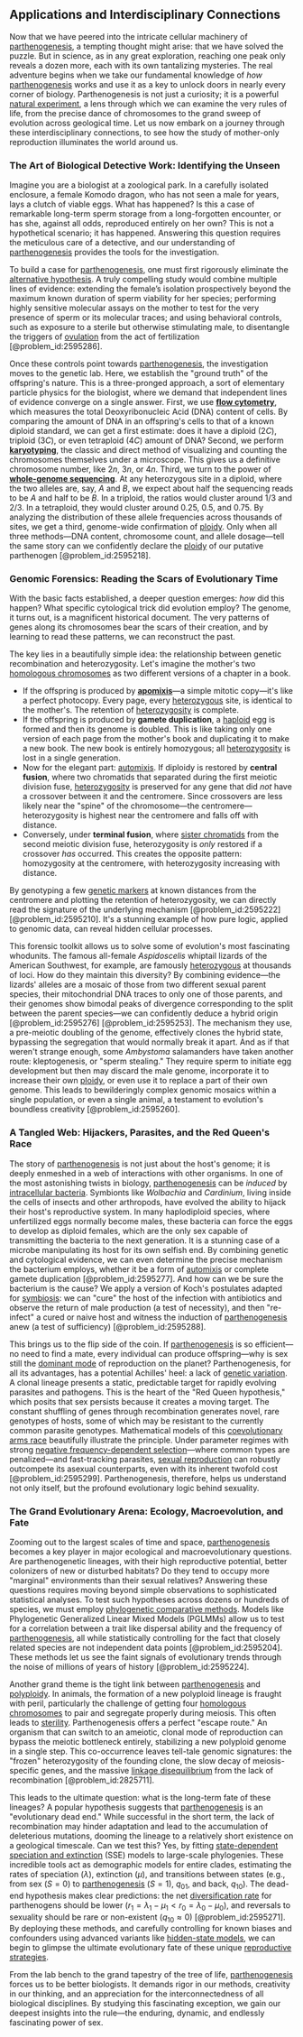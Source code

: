 ## Applications and Interdisciplinary Connections

Now that we have peered into the intricate cellular machinery of [parthenogenesis](@article_id:163309), a tempting thought might arise: that we have solved the puzzle. But in science, as in any great exploration, reaching one peak only reveals a dozen more, each with its own tantalizing mysteries. The real adventure begins when we take our fundamental knowledge of *how* [parthenogenesis](@article_id:163309) works and use it as a key to unlock doors in nearly every corner of biology. Parthenogenesis is not just a curiosity; it is a powerful [natural experiment](@article_id:142605), a lens through which we can examine the very rules of life, from the precise dance of chromosomes to the grand sweep of evolution across geological time. Let us now embark on a journey through these interdisciplinary connections, to see how the study of mother-only reproduction illuminates the world around us.

### The Art of Biological Detective Work: Identifying the Unseen

Imagine you are a biologist at a zoological park. In a carefully isolated enclosure, a female Komodo dragon, who has not seen a male for years, lays a clutch of viable eggs. What has happened? Is this a case of remarkable long-term sperm storage from a long-forgotten encounter, or has she, against all odds, reproduced entirely on her own? This is not a hypothetical scenario; it has happened. Answering this question requires the meticulous care of a detective, and our understanding of [parthenogenesis](@article_id:163309) provides the tools for the investigation.

To build a case for [parthenogenesis](@article_id:163309), one must first rigorously eliminate the [alternative hypothesis](@article_id:166776). A truly compelling study would combine multiple lines of evidence: extending the female’s isolation prospectively beyond the maximum known duration of sperm viability for her species; performing highly sensitive molecular assays on the mother to test for the very presence of sperm or its molecular traces; and using behavioral controls, such as exposure to a sterile but otherwise stimulating male, to disentangle the triggers of [ovulation](@article_id:153432) from the act of fertilization [@problem_id:2595286].

Once these controls point towards [parthenogenesis](@article_id:163309), the investigation moves to the genetic lab. Here, we establish the "ground truth" of the offspring's nature. This is a three-pronged approach, a sort of elementary particle physics for the biologist, where we demand that independent lines of evidence converge on a single answer. First, we use **[flow cytometry](@article_id:196719)**, which measures the total Deoxyribonucleic Acid (DNA) content of cells. By comparing the amount of DNA in an offspring's cells to that of a known diploid standard, we can get a first estimate: does it have a diploid ($2C$), triploid ($3C$), or even tetraploid ($4C$) amount of DNA? Second, we perform **[karyotyping](@article_id:265917)**, the classic and direct method of visualizing and counting the chromosomes themselves under a microscope. This gives us a definitive chromosome number, like $2n$, $3n$, or $4n$. Third, we turn to the power of **[whole-genome sequencing](@article_id:169283)**. At any heterozygous site in a diploid, where the two alleles are, say, $A$ and $B$, we expect about half the sequencing reads to be $A$ and half to be $B$. In a triploid, the ratios would cluster around $1/3$ and $2/3$. In a tetraploid, they would cluster around $0.25$, $0.5$, and $0.75$. By analyzing the distribution of these allele frequencies across thousands of sites, we get a third, genome-wide confirmation of [ploidy](@article_id:140100). Only when all three methods—DNA content, chromosome count, and allele dosage—tell the same story can we confidently declare the [ploidy](@article_id:140100) of our putative parthenogen [@problem_id:2595218].

### Genomic Forensics: Reading the Scars of Evolutionary Time

With the basic facts established, a deeper question emerges: *how* did this happen? What specific cytological trick did evolution employ? The genome, it turns out, is a magnificent historical document. The very patterns of genes along its chromosomes bear the scars of their creation, and by learning to read these patterns, we can reconstruct the past.

The key lies in a beautifully simple idea: the relationship between genetic recombination and heterozygosity. Let's imagine the mother's two [homologous chromosomes](@article_id:144822) as two different versions of a chapter in a book.
- If the offspring is produced by **[apomixis](@article_id:175397)**—a simple mitotic copy—it's like a perfect photocopy. Every page, every [heterozygous](@article_id:276470) site, is identical to the mother's. The retention of [heterozygosity](@article_id:165714) is complete.
- If the offspring is produced by **gamete duplication**, a [haploid](@article_id:260581) egg is formed and then its genome is doubled. This is like taking only one version of each page from the mother's book and duplicating it to make a new book. The new book is entirely homozygous; all [heterozygosity](@article_id:165714) is lost in a single generation.
- Now for the elegant part: [automixis](@article_id:163924). If diploidy is restored by **central fusion**, where two chromatids that separated during the first meiotic division fuse, [heterozygosity](@article_id:165714) is preserved for any gene that did *not* have a crossover between it and the centromere. Since crossovers are less likely near the "spine" of the chromosome—the centromere—heterozygosity is highest near the centromere and falls off with distance.
- Conversely, under **terminal fusion**, where [sister chromatids](@article_id:273270) from the second meiotic division fuse, heterozygosity is *only* restored if a crossover *has* occurred. This creates the opposite pattern: homozygosity at the centromere, with heterozygosity increasing with distance.

By genotyping a few [genetic markers](@article_id:201972) at known distances from the centromere and plotting the retention of heterozygosity, we can directly read the signature of the underlying mechanism [@problem_id:2595222] [@problem_id:2595210]. It's a stunning example of how pure logic, applied to genomic data, can reveal hidden cellular processes.

This forensic toolkit allows us to solve some of evolution's most fascinating whodunits. The famous all-female *Aspidoscelis* whiptail lizards of the American Southwest, for example, are famously [heterozygous](@article_id:276470) at thousands of loci. How do they maintain this diversity? By combining evidence—the lizards' alleles are a mosaic of those from two different sexual parent species, their mitochondrial DNA traces to only one of those parents, and their genomes show bimodal peaks of divergence corresponding to the split between the parent species—we can confidently deduce a hybrid origin [@problem_id:2595276] [@problem_id:2595253]. The mechanism they use, a pre-meiotic doubling of the genome, effectively clones the hybrid state, bypassing the segregation that would normally break it apart. And as if that weren't strange enough, some *Ambystoma* salamanders have taken another route: kleptogenesis, or "sperm stealing." They require sperm to initiate egg development but then may discard the male genome, incorporate it to increase their own [ploidy](@article_id:140100), or even use it to replace a part of their own genome. This leads to bewilderingly complex genomic mosaics within a single population, or even a single animal, a testament to evolution's boundless creativity [@problem_id:2595260].

### A Tangled Web: Hijackers, Parasites, and the Red Queen's Race

The story of [parthenogenesis](@article_id:163309) is not just about the host's genome; it is deeply enmeshed in a web of interactions with other organisms. In one of the most astonishing twists in biology, [parthenogenesis](@article_id:163309) can be *induced* by [intracellular bacteria](@article_id:180236). Symbionts like *Wolbachia* and *Cardinium*, living inside the cells of insects and other arthropods, have evolved the ability to hijack their host's reproductive system. In many haplodiploid species, where unfertilized eggs normally become males, these bacteria can force the eggs to develop as diploid females, which are the only sex capable of transmitting the bacteria to the next generation. It is a stunning case of a microbe manipulating its host for its own selfish end. By combining genetic and cytological evidence, we can even determine the precise mechanism the bacterium employs, whether it be a form of [automixis](@article_id:163924) or complete gamete duplication [@problem_id:2595277]. And how can we be sure the bacterium is the cause? We apply a version of Koch's postulates adapted for [symbiosis](@article_id:141985): we can "cure" the host of the infection with antibiotics and observe the return of male production (a test of necessity), and then "re-infect" a cured or naive host and witness the induction of [parthenogenesis](@article_id:163309) anew (a test of sufficiency) [@problem_id:2595288].

This brings us to the flip side of the coin. If [parthenogenesis](@article_id:163309) is so efficient—no need to find a mate, every individual can produce offspring—why is sex still the [dominant mode](@article_id:262969) of reproduction on the planet? Parthenogenesis, for all its advantages, has a potential Achilles' heel: a lack of [genetic variation](@article_id:141470). A clonal lineage presents a static, predictable target for rapidly evolving parasites and pathogens. This is the heart of the "Red Queen hypothesis," which posits that sex persists because it creates a moving target. The constant shuffling of genes through recombination generates novel, rare genotypes of hosts, some of which may be resistant to the currently common parasite genotypes. Mathematical models of this [coevolutionary arms race](@article_id:273939) beautifully illustrate the principle. Under parameter regimes with strong [negative frequency-dependent selection](@article_id:175720)—where common types are penalized—and fast-tracking parasites, [sexual reproduction](@article_id:142824) can robustly outcompete its asexual counterparts, even with its inherent twofold cost [@problem_id:2595299]. Parthenogenesis, therefore, helps us understand not only itself, but the profound evolutionary logic behind sexuality.

### The Grand Evolutionary Arena: Ecology, Macroevolution, and Fate

Zooming out to the largest scales of time and space, [parthenogenesis](@article_id:163309) becomes a key player in major ecological and macroevolutionary questions. Are parthenogenetic lineages, with their high reproductive potential, better colonizers of new or disturbed habitats? Do they tend to occupy more "marginal" environments than their sexual relatives? Answering these questions requires moving beyond simple observations to sophisticated statistical analyses. To test such hypotheses across dozens or hundreds of species, we must employ [phylogenetic comparative methods](@article_id:148288). Models like Phylogenetic Generalized Linear Mixed Models (PGLMMs) allow us to test for a correlation between a trait like dispersal ability and the frequency of [parthenogenesis](@article_id:163309), all while statistically controlling for the fact that closely related species are not independent data points [@problem_id:2595204]. These methods let us see the faint signals of evolutionary trends through the noise of millions of years of history [@problem_id:2595224].

Another grand theme is the tight link between [parthenogenesis](@article_id:163309) and [polyploidy](@article_id:145810). In animals, the formation of a new polyploid lineage is fraught with peril, particularly the challenge of getting four [homologous chromosomes](@article_id:144822) to pair and segregate properly during meiosis. This often leads to [sterility](@article_id:179738). Parthenogenesis offers a perfect "escape route." An organism that can switch to an ameiotic, clonal mode of reproduction can bypass the meiotic bottleneck entirely, stabilizing a new polyploid genome in a single step. This co-occurrence leaves tell-tale genomic signatures: the "frozen" heterozygosity of the founding clone, the slow decay of meiosis-specific genes, and the massive [linkage disequilibrium](@article_id:145709) from the lack of recombination [@problem_id:2825711].

This leads to the ultimate question: what is the long-term fate of these lineages? A popular hypothesis suggests that [parthenogenesis](@article_id:163309) is an "evolutionary dead end." While successful in the short term, the lack of recombination may hinder adaptation and lead to the accumulation of deleterious mutations, dooming the lineage to a relatively short existence on a geological timescale. Can we test this? Yes, by fitting [state-dependent speciation and extinction](@article_id:162988) (SSE) models to large-scale phylogenies. These incredible tools act as demographic models for entire clades, estimating the rates of speciation ($\lambda$), extinction ($\mu$), and transitions between states (e.g., from sex ($S=0$) to [parthenogenesis](@article_id:163309) ($S=1$), $q_{01}$, and back, $q_{10}$). The dead-end hypothesis makes clear predictions: the net [diversification rate](@article_id:186165) for parthenogens should be lower ($r_1 = \lambda_1 - \mu_1 \lt r_0 = \lambda_0 - \mu_0$), and reversals to sexuality should be rare or non-existent ($q_{10} \approx 0$) [@problem_id:2595271]. By deploying these methods, and carefully controlling for known biases and confounders using advanced variants like [hidden-state models](@article_id:185894), we can begin to glimpse the ultimate evolutionary fate of these unique [reproductive strategies](@article_id:261059).

From the lab bench to the grand tapestry of the tree of life, [parthenogenesis](@article_id:163309) forces us to be better biologists. It demands rigor in our methods, creativity in our thinking, and an appreciation for the interconnectedness of all biological disciplines. By studying this fascinating exception, we gain our deepest insights into the rule—the enduring, dynamic, and endlessly fascinating power of sex.